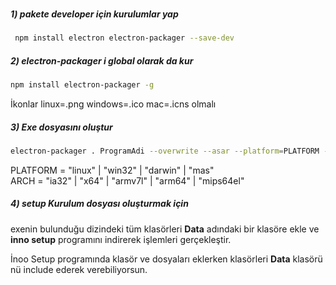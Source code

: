 ###

##### 1) pakete developer için kurulumlar yap
```sh
 npm install electron electron-packager --save-dev
```

##### 2) electron-packager i global olarak da kur
```sh
npm install electron-packager -g
```

İkonlar linux=.png  windows=.ico  mac=.icns olmalı

##### 3) Exe dosyasını oluştur
```sh
electron-packager . ProgramAdi --overwrite --asar --platform=PLATFORM --arch=ARCH --icon=iconadi.ext
```

PLATFORM = "linux" | "win32" | "darwin" | "mas"  
ARCH = "ia32" | "x64" | "armv7l" | "arm64" | "mips64el"

##### 4) setup Kurulum dosyası oluşturmak için
exenin bulunduğu dizindeki tüm klasörleri **Data** adındaki bir klasöre ekle ve **inno setup** programını indirerek işlemleri gerçekleştir.

İnoo Setup programında klasör ve dosyaları eklerken klasörleri **Data** klasörü nü include ederek verebiliyorsun.
